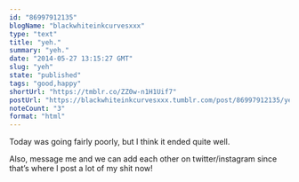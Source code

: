 ```yaml
---
id: "86997912135"
blogName: "blackwhiteinkcurvesxxx"
type: "text"
title: "yeh."
summary: "yeh."
date: "2014-05-27 13:15:27 GMT"
slug: "yeh"
state: "published"
tags: "good,happy"
shortUrl: "https://tmblr.co/ZZ0w-n1H1Uif7"
postUrl: "https://blackwhiteinkcurvesxxx.tumblr.com/post/86997912135/yeh"
noteCount: "3"
format: "html"
---
```


Today was going fairly poorly, but I think it ended quite well.

Also, message me and we can add each other on twitter/instagram since that’s where I post a lot of my shit now!
